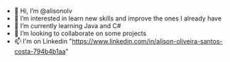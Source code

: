 - 👋 Hi, I’m @alisonolv
- 👀 I’m interested in learn new skills and improve the ones I already have
- 🌱 I’m currently learning Java and C#
- 💞️ I’m looking to collaborate on some projects
- 📫 I'm on Linkedin "https://www.linkedin.com/in/alison-oliveira-santos-costa-794b4b1aa"

<!---
alisonolv/alisonolv is a ✨ special ✨ repository because its `README.md` (this file) appears on your GitHub profile.
You can click the Preview link to take a look at your changes.
--->
